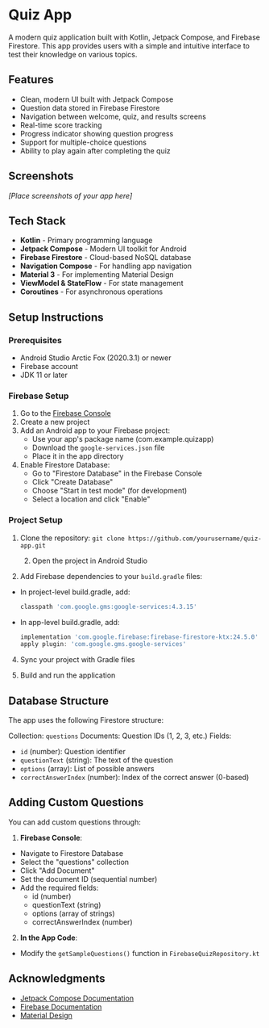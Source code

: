 # Quiz App

A modern quiz application built with Kotlin, Jetpack Compose, and Firebase Firestore. This app provides users with a simple and intuitive interface to test their knowledge on various topics.

## Features

- Clean, modern UI built with Jetpack Compose
- Question data stored in Firebase Firestore
- Navigation between welcome, quiz, and results screens
- Real-time score tracking
- Progress indicator showing question progress
- Support for multiple-choice questions
- Ability to play again after completing the quiz

## Screenshots

*[Place screenshots of your app here]*

## Tech Stack

- **Kotlin** - Primary programming language
- **Jetpack Compose** - Modern UI toolkit for Android
- **Firebase Firestore** - Cloud-based NoSQL database
- **Navigation Compose** - For handling app navigation
- **Material 3** - For implementing Material Design
- **ViewModel & StateFlow** - For state management
- **Coroutines** - For asynchronous operations

## Setup Instructions

### Prerequisites

- Android Studio Arctic Fox (2020.3.1) or newer
- Firebase account
- JDK 11 or later

### Firebase Setup

1. Go to the [Firebase Console](https://console.firebase.google.com/)
2. Create a new project
3. Add an Android app to your Firebase project:
   - Use your app's package name (com.example.quizapp)
   - Download the `google-services.json` file
   - Place it in the app directory
4. Enable Firestore Database:
   - Go to "Firestore Database" in the Firebase Console
   - Click "Create Database"
   - Choose "Start in test mode" (for development)
   - Select a location and click "Enable"

### Project Setup

1. Clone the repository: `git clone https://github.com/yourusername/quiz-app.git`

   2. Open the project in Android Studio

3. Add Firebase dependencies to your `build.gradle` files:
- In project-level build.gradle, add:
  ```gradle
  classpath 'com.google.gms:google-services:4.3.15'
  ```
- In app-level build.gradle, add:
  ```gradle
  implementation 'com.google.firebase:firebase-firestore-ktx:24.5.0'
  apply plugin: 'com.google.gms.google-services'
  ```

4. Sync your project with Gradle files

5. Build and run the application

## Database Structure

The app uses the following Firestore structure:

Collection: `questions`
Documents: Question IDs (1, 2, 3, etc.)
Fields:
- `id` (number): Question identifier
- `questionText` (string): The text of the question
- `options` (array): List of possible answers
- `correctAnswerIndex` (number): Index of the correct answer (0-based)

## Adding Custom Questions

You can add custom questions through:

1. **Firebase Console**:
- Navigate to Firestore Database
- Select the "questions" collection
- Click "Add Document"
- Set the document ID (sequential number)
- Add the required fields:
  - id (number)
  - questionText (string)
  - options (array of strings)
  - correctAnswerIndex (number)

2. **In the App Code**:
- Modify the `getSampleQuestions()` function in `FirebaseQuizRepository.kt`


## Acknowledgments

- [Jetpack Compose Documentation](https://developer.android.com/jetpack/compose)
- [Firebase Documentation](https://firebase.google.com/docs)
- [Material Design](https://material.io/design)
